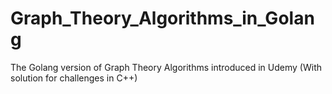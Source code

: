 # Graph_Theory_Algorithms_in_Golang
The Golang version of Graph Theory Algorithms introduced in Udemy
(With solution for challenges in C++)
